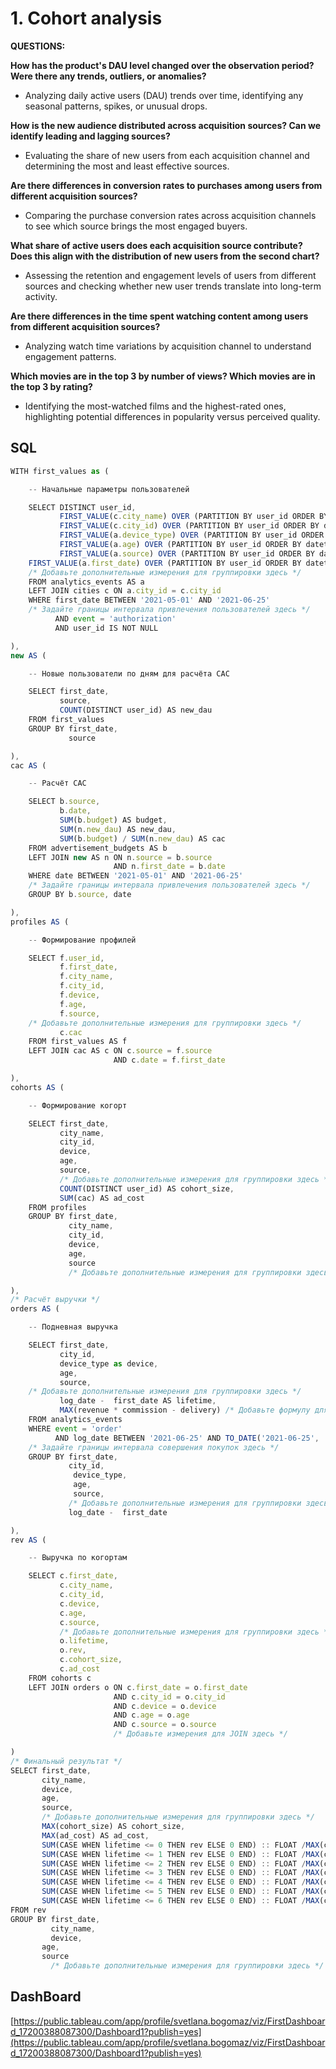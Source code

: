# 1. Cohort analysis

**QUESTIONS:**

**How has the product's DAU level changed over the observation period? Were there any trends, outliers, or anomalies?**

- Analyzing daily active users (DAU) trends over time, identifying any seasonal patterns, spikes, or unusual drops.

**How is the new audience distributed across acquisition sources? Can we identify leading and lagging sources?**

- Evaluating the share of new users from each acquisition channel and determining the most and least effective sources.

**Are there differences in conversion rates to purchases among users from different acquisition sources?**

- Comparing the purchase conversion rates across acquisition channels to see which source brings the most engaged buyers.

**What share of active users does each acquisition source contribute? Does this align with the distribution of new users from the second chart?**

- Assessing the retention and engagement levels of users from different sources and checking whether new user trends translate into long-term activity.

**Are there differences in the time spent watching content among users from different acquisition sources?**

- Analyzing watch time variations by acquisition channel to understand engagement patterns.

**Which movies are in the top 3 by number of views? Which movies are in the top 3 by rating?**

- Identifying the most-watched films and the highest-rated ones, highlighting potential differences in popularity versus perceived quality.

## SQL

```jsx
WITH first_values as (

    -- Начальные параметры пользователей

    SELECT DISTINCT user_id,
           FIRST_VALUE(c.city_name) OVER (PARTITION BY user_id ORDER BY datetime) AS city_name,
           FIRST_VALUE(c.city_id) OVER (PARTITION BY user_id ORDER BY datetime) AS city_id,
           FIRST_VALUE(a.device_type) OVER (PARTITION BY user_id ORDER BY datetime) AS device,
           FIRST_VALUE(a.age) OVER (PARTITION BY user_id ORDER BY datetime) AS age,
           FIRST_VALUE(a.source) OVER (PARTITION BY user_id ORDER BY datetime) AS source,
    FIRST_VALUE(a.first_date) OVER (PARTITION BY user_id ORDER BY datetime) AS first_date
    /* Добавьте дополнительные измерения для группировки здесь */
    FROM analytics_events AS a
    LEFT JOIN cities c ON a.city_id = c.city_id
    WHERE first_date BETWEEN '2021-05-01' AND '2021-06-25'
    /* Задайте границы интервала привлечения пользователей здесь */
          AND event = 'authorization'
          AND user_id IS NOT NULL

),
new AS (

    -- Новые пользователи по дням для расчёта CAC

    SELECT first_date,
           source,
           COUNT(DISTINCT user_id) AS new_dau
    FROM first_values
    GROUP BY first_date,
             source

),
cac AS (

    -- Расчёт CAC

    SELECT b.source,
           b.date,
           SUM(b.budget) AS budget,
           SUM(n.new_dau) AS new_dau,
           SUM(b.budget) / SUM(n.new_dau) AS cac
    FROM advertisement_budgets AS b
    LEFT JOIN new AS n ON n.source = b.source
                       AND n.first_date = b.date
    WHERE date BETWEEN '2021-05-01' AND '2021-06-25'
    /* Задайте границы интервала привлечения пользователей здесь */
    GROUP BY b.source, date

),
profiles AS (

    -- Формирование профилей

    SELECT f.user_id,
           f.first_date,
           f.city_name,
           f.city_id,
           f.device, 
           f.age,
           f.source,
    /* Добавьте дополнительные измерения для группировки здесь */
           c.cac
    FROM first_values AS f
    LEFT JOIN cac AS c ON c.source = f.source
                       AND c.date = f.first_date

),
cohorts AS (

    -- Формирование когорт

    SELECT first_date,
           city_name,
           city_id,
           device, 
           age,
           source,
           /* Добавьте дополнительные измерения для группировки здесь */
           COUNT(DISTINCT user_id) AS cohort_size,
           SUM(cac) AS ad_cost
    FROM profiles
    GROUP BY first_date,
             city_name,
             city_id,
             device, 
             age,
             source
             /* Добавьте дополнительные измерения для группировки здесь */

),
/* Расчёт выручки */
orders AS (

    -- Подневная выручка

    SELECT first_date,
           city_id,
           device_type as device, 
           age,
           source,
    /* Добавьте дополнительные измерения для группировки здесь */
           log_date -  first_date AS lifetime,
           MAX(revenue * commission - delivery) /* Добавьте формулу для расчёта выручки здесь */ AS rev
    FROM analytics_events
    WHERE event = 'order'
          AND log_date BETWEEN '2021-06-25' AND TO_DATE('2021-06-25', 'YYYY-MM-DD') + INTERVAL '7 day'
    /* Задайте границы интервала совершения покупок здесь */
    GROUP BY first_date,
             city_id,
              device_type, 
              age,
              source,
             /* Добавьте дополнительные измерения для группировки здесь */
             log_date -  first_date

),
rev AS (

    -- Выручка по когортам

    SELECT c.first_date,
           c.city_name,
           c.city_id,
           c.device, 
           c.age,
           c.source,
           /* Добавьте дополнительные измерения для группировки здесь */
           o.lifetime,
           o.rev,
           c.cohort_size,
           c.ad_cost
    FROM cohorts c
    LEFT JOIN orders o ON c.first_date = o.first_date
                       AND c.city_id = o.city_id
                       AND c.device = o.device 
                       AND c.age = o.age
                       AND c.source = o.source
                       /* Добавьте измерения для JOIN здесь */

)
/* Финальный результат */
SELECT first_date,
       city_name,
       device, 
       age,
       source,
       /* Добавьте дополнительные измерения для группировки здесь */
       MAX(cohort_size) AS cohort_size,
       MAX(ad_cost) AS ad_cost,
       SUM(CASE WHEN lifetime <= 0 THEN rev ELSE 0 END) :: FLOAT /MAX(cohort_size) :: FLOAT AS ltv_d1,
       SUM(CASE WHEN lifetime <= 1 THEN rev ELSE 0 END) :: FLOAT /MAX(cohort_size) :: FLOAT AS ltv_d2,
       SUM(CASE WHEN lifetime <= 2 THEN rev ELSE 0 END) :: FLOAT /MAX(cohort_size) :: FLOAT AS ltv_d3,
       SUM(CASE WHEN lifetime <= 3 THEN rev ELSE 0 END) :: FLOAT /MAX(cohort_size) :: FLOAT AS ltv_d4,
       SUM(CASE WHEN lifetime <= 4 THEN rev ELSE 0 END) :: FLOAT /MAX(cohort_size) :: FLOAT AS ltv_d5,
       SUM(CASE WHEN lifetime <= 5 THEN rev ELSE 0 END) :: FLOAT /MAX(cohort_size) :: FLOAT AS ltv_d6,
       SUM(CASE WHEN lifetime <= 6 THEN rev ELSE 0 END) :: FLOAT /MAX(cohort_size) :: FLOAT AS ltv_d7
FROM rev
GROUP BY first_date,
         city_name,
         device, 
       age,
       source
         /* Добавьте дополнительные измерения для группировки здесь */
```

## DashBoard

[https://public.tableau.com/app/profile/svetlana.bogomaz/viz/FirstDashboard_17200388087300/Dashboard1?publish=yes](https://public.tableau.com/app/profile/svetlana.bogomaz/viz/FirstDashboard_17200388087300/Dashboard1?publish=yes)